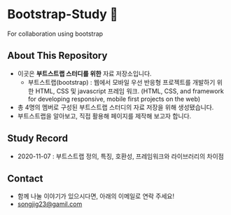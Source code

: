 # Bootstrap-Study 	&#128035;
For collaboration using bootstrap

## About This Repository
- 이곳은 **부트스트랩 스터디를 위한** 자료 저장소입니다.
    - 부트스트랩(bootstrap) : 웹에서 모바일 우선 반응형 프로젝트를 개발하기 위한 HTML, CSS 및 javascript 프레임 워크. (HTML, CSS, and framework for developing responsive, mobile first projects on the web)
- 총 4명의 멤버로 구성된 부트스트랩 스터디의 자료 저장을 위해 생성됐습니다.
- 부트스트랩을 알아보고, 직접 활용해 페이지를 제작해 보고자 합니다.

## Study Record
- 2020-11-07 : 부트스트랩 정의, 특징, 호환성, 프레임워크와 라이브러리의 차이점

## Contact
- 함께 나눌 이야기가 있으시다면, 아래의 이메일로 연락 주세요!
- songjig23@gamil.com